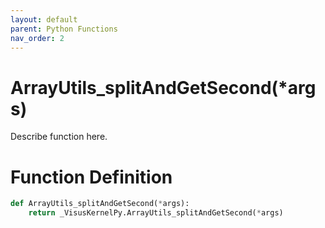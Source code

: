 ```yaml
---
layout: default
parent: Python Functions
nav_order: 2
---
```


# ArrayUtils_splitAndGetSecond(*args)

Describe function here.

# Function Definition

```python
def ArrayUtils_splitAndGetSecond(*args):
    return _VisusKernelPy.ArrayUtils_splitAndGetSecond(*args)
```